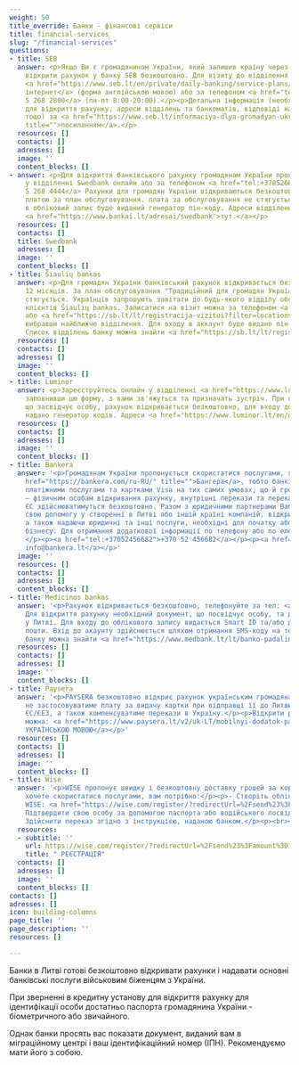 ```yaml
---
weight: 50
title_override: Банки - фінансові сервіси
title: financial-services
slug: "/financial-services"
questions:
- title: SEB
  answer: <p>Якщо Ви є громадянином України, який залишив країну через війну, Ви можете
    відкрити рахунок у банку SEB безкоштовно. Для візиту до відділення банку SEB реєструйтеся
    <a href="https://www.seb.lt/en/private/daily-banking/service-plans/book-meeting-time">через
    інтернет</a> (форма англійською мовою) або за телефоном <a href="tel:+37052682800">+370
    5 268 2800</a> (пн-пт 8:00-20:00).</p><p>Детальна інформація (необхідні документи
    для відкриття рахунку, адреси відділень та банкоматів, відповіді на поширені запитання,
    тощо) за <a href="https://www.seb.lt/informaciya-dlya-gromadyan-ukraini-yaki-zalishili-krainu-cherez-viynu#yaki-dokumenti-povinen-nadati-gromadyanin-ukraini"
    title="">посиланням</a>.</p>
  resources: []
  contacts: []
  adresses: []
  image: ''
  content_blocks: []
- answer: <p>Для відкриття банківського рахунку громадянам України пропонується зареєструватися
    у відділенні Swedbank онлайн або за телефоном <a href="tel:+37052684444">+370
    5 268 4444</a> Рахунки для громадян України відкриваються безкоштовно та не обкладаються
    платою за план обслуговування. плата за обслуговування не стягується. Для входу
    в обліковий запис буде виданий генератор пін-коду. Адреси відділень можна знайти
    <a href="https://www.bankai.lt/adresai/swedbank">тут.</a></p>
  resources: []
  contacts: []
  title: Swedbank
  adresses: []
  image: ''
  content_blocks: []
- title: Šiaulių bankas
  answer: <p>Для громадян України банківський рахунок відкривається безкоштовно, на
    12 місяців. За план обслуговування "Традиційний для громадян України" плата не
    стягується. Українців запрошують завітати до будь-якого відділу обслуговування
    клієнтів Šiaulių bankas. Записатися на візит можна за телефоном <a href="tel:1813">1813</a>
    або <a href="https://sb.lt/lt/registracija-vizitui?filter=locations&amp;searchForLocation=&amp;works-weekends=false&amp;deposit-money=false&amp;service-type=branchAndBank&amp;works-full-day=falseby">онлайн</a>,
    вибравши найближче відділення. Для входу в аккаунт буде видано пін-код, що генерується.
    Список відділень банку можна знайти <a href="https://sb.lt/lt/registracija-vizitui?filter=locations&amp;searchForLocation=&amp;works-weekends=false&amp;deposit-money=false&amp;service-type=branchAndBank&amp;works-full-day=false">тут.</a></p>
  resources: []
  contacts: []
  adresses: []
  image: ''
  content_blocks: []
- title: Luminor
  answer: <p>Зареєструйтесь онлайн у відділенні <a href="https://www.luminor.lt/lt/stat-klientom-luminor#dannie-klienta">банку</a>,
    заповнивши цю форму, з вами зв'яжуться та призначать зустріч. При собі мати документ,
    що засвідчує особу, рахунок відкривається безкоштовно, для входу до системи буде
    надано генератор кодів. Адреси <a href="https://www.luminor.lt/en/opening-account-ukrainian-citizens">філій</a>.</p>
  resources: []
  contacts: []
  adresses: []
  image: ''
  content_blocks: []
- title: Bankera
  answer: '<p>Громадянам України пропонується скористатися послугами, які надає <a
    href="https://bankera.com/ru-RU/" title="">Бангера</a>, тобто банківським рахунком,
    платіжними послугами та картками Visa на тих самих умовах, що й громадянам ЄС
    – фізичним особам відкривання рахунку, внутрішні перекази та перекази в інші країни
    ЄС здійснюватимуться безкоштовно. Разом з юридичними партнерами Bankera пропонує
    свою допомогу у створенні в Литві або іншій країні компаній, відкриваючи рахунки,
    а також надаючи юридичні та інші послуги, необхідні для початку або перенесення
    бізнесу. Для отримання додаткової інформації по телефону або по електронній пошті:
    </p><p><a href="tel:+37052456682">+370 52 456682</a></p><p><a href="mailto: info@bankera.lt">
    info@bankera.lt</a></p>'
  image: ''
  resources: []
  contacts: []
  adresses: []
  content_blocks: []
- title: Medicinos bankas
  answer: '<p>Рахунок відкривається безкоштовно, телефонуйте за тел: <a href="tel:19300">19300</a>.
    Для відкриття рахунку необхідний документ, що посвідчує особу, та дозвіл на проживання
    у Литві. Для входу до облікового запису видається Smart ID та/або доступ до електронної
    пошти. Вхід до акаунту здійснюється шляхом отримання SMS-коду на телефон. Філії
    банку можна знайти <a href="https://www.medbank.lt/lt/banko-padaliniai">тут.</a></p>'
  resources: []
  contacts: []
  adresses: []
  image: ''
  content_blocks: []
- title: Paysera
  answer: '<p>PAYSERA безкоштовно відкриє рахунок українським громадянам та бізнесу,
    не застосовуватиме плату за видачу картки при відправці її до Литви та інших країн
    ЄС/ЄЕЗ, а також компенсуватиме перекази в Україну.</p><p>Відкрити рахунок в inetrnet
    можна: <a href="https://www.paysera.lt/v2/uk-LT/mobilnyi-dodatok-paysera">ІНФОРМАЦІЯ
    УКРАЇНСЬКОЮ МОВОЮ</a></p>'
  resources: []
  contacts: []
  adresses: []
  image: ''
  content_blocks: []
- title: Wise
  answer: '<p>WISE пропонує швидку і безкоштовну доставку грошей за кордон. Якщо ви
    хочете скористатися послугами, вам потрібно:</p><p>- Створіть обліковий запис
    WISE: <a href="https://wise.com/register/?redirectUrl=%2Fsend%23%3Famount%3D1000%26sourceCurrency%3DGBP%26targetCurrency%3DEUR%26fixedTarget%3Dfalse%26guaranteedFixedTarget%3Dfalse%26paymentOptionType%3DREGULAR&amp;country=LT&amp;fbclid=IwAR2ltUyX2SYoV_KBsBwpv6CxXL-YI5nIn1aJmwIH3ws4dc1QryST_rsYemY#/email">РЕЄСТРАЦІЯ</a></p><p>-
    Підтвердити свою особу за допомогою паспорта або водійського посвідчення;</p><p>-
    Здійснити переказ згідно з інструкцією, наданою банком.</p><p><br></p>'
  resources:
  - subtitle: ''
    url: https://wise.com/register/?redirectUrl=%2Fsend%23%3Famount%3D1000%26sourceCurrency%3DGBP%26targetCurrency%3DEUR%26fixedTarget%3Dfalse%26guaranteedFixedTarget%3Dfalse%26paymentOptionType%3DREGULAR&country=LT&fbclid=IwAR2ltUyX2SYoV_KBsBwpv6CxXL-YI5nIn1aJmwIH3ws4dc1QryST_rsYemY#/email
    title: " РЕЄСТРАЦІЯ"
  contacts: []
  adresses: []
  image: ''
  content_blocks: []
contacts: []
adresses: []
icon: building-columns
page_title: ''
page_description: ''
resources: []

---
```

Банки в Литві готові безкоштовно відкривати рахунки і надавати основні банківські послуги військовим біженцям з України.

При зверненні в кредитну установу для відкриття рахунку для ідентифікації особи достатньо паспорта громадянина України - біометричного або звичайного.

Однак банки просять вас показати документ, виданий вам в міграційному центрі і ваш ідентифікаційний номер (ІПН). Рекомендуємо мати його з собою.